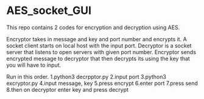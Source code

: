 # AES_socket_GUI
This repo contains 2 codes for encryption and decryption using AES.

Encryptor takes in message and key and port number and encrypts it. A socket client starts on local host with the input port.
Decryptor is a socket server that listens to open servers with given port number.
Encryptor sends encrypted message to decryptor that then decrypts its using the key that you will have to input.

Run in this order.
1.python3 decrpptor.py
2.input port
3.python3 excryptor.py
4.input message, key
5.press encrypt
6.enter port
7.press send
8.then on decryptor enter key and press decrypt






